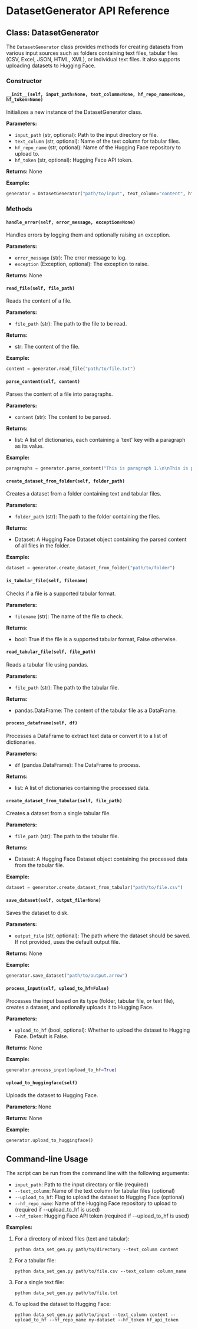 # DatasetGenerator API Reference

## Class: DatasetGenerator

The `DatasetGenerator` class provides methods for creating datasets from various input sources such as folders containing text files, tabular files (CSV, Excel, JSON, HTML, XML), or individual text files. It also supports uploading datasets to Hugging Face.

### Constructor

#### `__init__(self, input_path=None, text_column=None, hf_repo_name=None, hf_token=None)`

Initializes a new instance of the DatasetGenerator class.

**Parameters:**
- `input_path` (str, optional): Path to the input directory or file.
- `text_column` (str, optional): Name of the text column for tabular files.
- `hf_repo_name` (str, optional): Name of the Hugging Face repository to upload to.
- `hf_token` (str, optional): Hugging Face API token.

**Returns:** None

**Example:**
```python
generator = DatasetGenerator("path/to/input", text_column="content", hf_repo_name="my-dataset", hf_token="hf_api_token")
```

### Methods

#### `handle_error(self, error_message, exception=None)`

Handles errors by logging them and optionally raising an exception.

**Parameters:**
- `error_message` (str): The error message to log.
- `exception` (Exception, optional): The exception to raise.

**Returns:** None

#### `read_file(self, file_path)`

Reads the content of a file.

**Parameters:**
- `file_path` (str): The path to the file to be read.

**Returns:**
- str: The content of the file.

**Example:**
```python
content = generator.read_file("path/to/file.txt")
```

#### `parse_content(self, content)`

Parses the content of a file into paragraphs.

**Parameters:**
- `content` (str): The content to be parsed.

**Returns:**
- list: A list of dictionaries, each containing a 'text' key with a paragraph as its value.

**Example:**
```python
paragraphs = generator.parse_content("This is paragraph 1.\n\nThis is paragraph 2.")
```

#### `create_dataset_from_folder(self, folder_path)`

Creates a dataset from a folder containing text and tabular files.

**Parameters:**
- `folder_path` (str): The path to the folder containing the files.

**Returns:**
- Dataset: A Hugging Face Dataset object containing the parsed content of all files in the folder.

**Example:**
```python
dataset = generator.create_dataset_from_folder("path/to/folder")
```

#### `is_tabular_file(self, filename)`

Checks if a file is a supported tabular format.

**Parameters:**
- `filename` (str): The name of the file to check.

**Returns:**
- bool: True if the file is a supported tabular format, False otherwise.

#### `read_tabular_file(self, file_path)`

Reads a tabular file using pandas.

**Parameters:**
- `file_path` (str): The path to the tabular file.

**Returns:**
- pandas.DataFrame: The content of the tabular file as a DataFrame.

#### `process_dataframe(self, df)`

Processes a DataFrame to extract text data or convert it to a list of dictionaries.

**Parameters:**
- `df` (pandas.DataFrame): The DataFrame to process.

**Returns:**
- list: A list of dictionaries containing the processed data.

#### `create_dataset_from_tabular(self, file_path)`

Creates a dataset from a single tabular file.

**Parameters:**
- `file_path` (str): The path to the tabular file.

**Returns:**
- Dataset: A Hugging Face Dataset object containing the processed data from the tabular file.

**Example:**
```python
dataset = generator.create_dataset_from_tabular("path/to/file.csv")
```

#### `save_dataset(self, output_file=None)`

Saves the dataset to disk.

**Parameters:**
- `output_file` (str, optional): The path where the dataset should be saved. If not provided, uses the default output file.

**Returns:** None

**Example:**
```python
generator.save_dataset("path/to/output.arrow")
```

#### `process_input(self, upload_to_hf=False)`

Processes the input based on its type (folder, tabular file, or text file), creates a dataset, and optionally uploads it to Hugging Face.

**Parameters:**
- `upload_to_hf` (bool, optional): Whether to upload the dataset to Hugging Face. Default is False.

**Returns:** None

**Example:**
```python
generator.process_input(upload_to_hf=True)
```

#### `upload_to_huggingface(self)`

Uploads the dataset to Hugging Face.

**Parameters:** None

**Returns:** None

**Example:**
```python
generator.upload_to_huggingface()
```

## Command-line Usage

The script can be run from the command line with the following arguments:

- `input_path`: Path to the input directory or file (required)
- `--text_column`: Name of the text column for tabular files (optional)
- `--upload_to_hf`: Flag to upload the dataset to Hugging Face (optional)
- `--hf_repo_name`: Name of the Hugging Face repository to upload to (required if --upload_to_hf is used)
- `--hf_token`: Hugging Face API token (required if --upload_to_hf is used)

**Examples:**

1. For a directory of mixed files (text and tabular):
   ```
   python data_set_gen.py path/to/directory --text_column content
   ```

2. For a tabular file:
   ```
   python data_set_gen.py path/to/file.csv --text_column column_name
   ```

3. For a single text file:
   ```
   python data_set_gen.py path/to/file.txt
   ```

4. To upload the dataset to Hugging Face:
   ```
   python data_set_gen.py path/to/input --text_column content --upload_to_hf --hf_repo_name my-dataset --hf_token hf_api_token
   ```